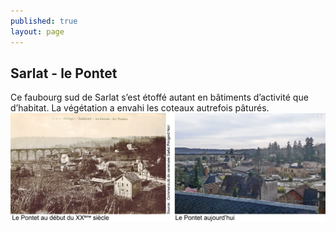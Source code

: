 ```yaml
---
published: true
layout: page
---
```


## Sarlat - le Pontet 

Ce faubourg sud de Sarlat s’est étoffé autant en bâtiments d’activité que d’habitat. La végétation a envahi les coteaux autrefois pâturés.
![](/data/images/4/histoire/4_HISTOIRE_POPCP2.jpg)
